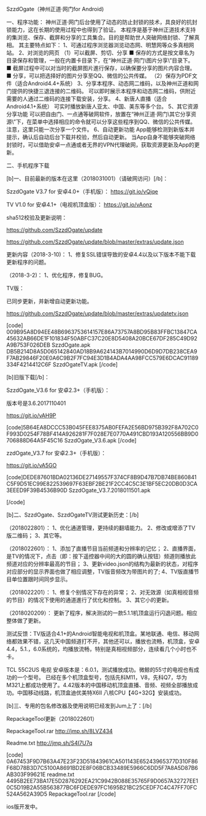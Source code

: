 SzzdOgate（神州正道·网门for Android)

一、程序功能：
神州正道·网门后台使用了动态的防止封锁的技术，具良好的抗封锁能力，这在长期的使用过程中也得到了验证。
本程序是基于神州正道技术支持的集浏览、保存、截屏和分享的工具集合。目的是帮助世人突破网络封锁、了解真相。
其主要特点如下：
1、可通过程序浏览器浏览动态网、明慧网等众多真相网站。
2、对浏览的网页
（1）可以截屏、剪切、分享
■ 保存的方式是按文章名为目录保存和管理，一般在内置卡目录下，在“神州正道·网门\图片分享\”目录下。
■ 截屏过程中可以对当时的截屏图片進行保存，以确保要分享的图片内容合理。
■ 分享，可以把选择好的图片分享至QQ、微信的公共传媒。
（2）保存为PDF文件（适合Android4.4+系统）
3、分享本程序、动态网二维码，以及神州正道和网门提供的快捷三退连接的二维码。
可以即时展示本程序和动态网二维码，供附近需要的人通过二维码的连接下载安装，分享。
4、新唐人直播（适合Android4.1+系统）
可实时播放新唐人亚太、中国、美东等多个台。
5、其它资源分享功能
可以把自由门、一点通等破网软件，放置在“神州正道·网门\其它分享资源\”下，在菜单中选择相应的命令就可以分享这些程序到QQ、微信的公共传媒。
注意，这里只能一次分享一个文件。
6、自动更新功能
App能够检测到新版本并提示，确认后自动后台下载并校验，然后自动更新。
当App自身不能够突破网络封锁时，可以借助安卓一点通或者无界的VPN代理破网，获取资源更新及App的更新。

二、手机程序下载

[b]一、目前最新的版本在这里（2018031001）（请破网访问）[/b]：

SzzdOgate V3.7  for 安卓4.0+（手机版）：
https://git.io/vQjqe

TV V1.0 for 安卓4.1+（电视机顶盒版）：
https://git.io/vAonz

sha512校验及更新说明：

https://github.com/SzzdOgate/update

https://github.com/SzzdOgate/update/blob/master/extras/update.json

更新内容（2018-3-10)：
1、修复SSL错误导致的安卓4.4以及以下版本不能下载更新程序的问题。

（2018-3-2)：
1、优化程序，修复BUG。

TV版：

已同步更新，并新增自动更新功能。

https://github.com/SzzdOgate/update/blob/master/extras/updatetv.json

[code]
009B95A8D94EE48B6963753614157E86A73757A8BD95B83FFBC13847CA45632AB66DE1F101834F50ABFC37C20E8D5408A20BCE67DF285C49D92A9B753F026DEB  SzzdOgate.apk
DB5B214D8A5D065142840AD18B9A624143B7014990D6D9D7DB238CEA9F7AB29846F20E0A6C9B2F7FC94E3D1B4ADA4AA98FCC579E6DCAC91189334F4214412C6F  SzzdOgateTV.apk
[/code]

[b]旧版下载[/b]：

SzzdOgate_V3.6 for 安卓2.3+（手机版）：

版本号是3.6.2017110401

https://git.io/vAH9P 

[code]5B64EA8DCCC53B045FEE8375AB0FEFA2E56BD975B392F8A702C0F993D0254F78BF414A926281F7F028E7E0770A491CBD193A120556BB9D0706888D64A5F45C16  SzzdOgate_V3.6.apk
[/code]

zzdOgate_V3.7 for 安卓2.3+（手机版）：

https://git.io/vA5GO

[code]DEDE87601BDA02136DE27149557F374CF8B9D47B7DB74BE860841C5F9D51EC99E822539697F63EBF2BE21F2CC4C5C3E1BF5EC20DB0D3CA3EEED9F39B4536B90D  SzzdOgate_V3.7.2018011501.apk

[/code]

[b]二、SzzdOgate、SzzdOgateTV测试更新历史：[/b]

 （2018022801）：
1、优化通道管理，更持续的翻墙能力。
2、修改或增添了TV版二维码；
3、其它等。

（2018022601）：
1、添加了直播节目当前频道和分辨率的记忆；
2、直播界面，是TV的情况下，点击（即：按下遥控器中间的大的圆的确认按钮）频道则播放此频道对应的分辨率最高的节目；
3、更新video.json的结构为最新的状态，对程序对应部分的显示界面也做了相应调整，TV版音频改为带图片的了;
4、TV版直播节目单位置跟时间同步显示。

（2018022201）：
1、修复个别情况下存在的异常；
2、对无效源（如真相视音频的节目）的情况下使用的通道進行了优化和控制。
3、其它小的更新。

（2018020209）：
更新了程序，解决测试的一款5.1.1机顶盒运行闪退问题。相应整体做了更新。 

测试反馈：TV版适合4.1+的Android智能电视和机顶盒。某地联通、电信、移动网络都效果不错，这几天中国频道打不开，其他还可以，播放也流畅，机顶盒，安卓4.4，5.1.，6.0系统的，均播放流畅，特别是真相视频部分，连续看几个小时也不卡。

TCL 55C2US 电视 安卓版本是：6.0.1，测试播放成功。微鲸的55寸的电视也有成功的一个型号。
已经在多个机顶盒型号，包括先科M11，V8，先科Q7，华为M321上都成功使用了。4.42版本的中国移动机顶盒直播、音频、视频全部播放成功。中国移动线路，机顶盒迪优美特X6II 八核CPU【4G+32G】安装成功。
 
[b]三、专用的包名修改器及使用说明已经发到Jum上了：[/b]

RepackageTool更新（2018022601）

RepackageTool.rar
http://jmp.sh/8LVZ434

Readme.txt
http://jmp.sh/S4I7U7q

[code]
0A67453F9D7B63A47E23F23D51843961CA501143E65243965377D310F86F68D78B3D7C5100A8691BD2E8F06BCB33489E5966C6DD5F7A8A5D87B6AB303F99621E  readme.txt
4495B2EE73BA17E5D2876292EA21C9942B088E35765F9D0657A32727EE10C5D19B2A55B563877BC6FDEDE97FC1695B21BC25CEDF7C4C47FF70FC524A562A39D5  RepackageTool.rar
[/code]


ios版开发中。
